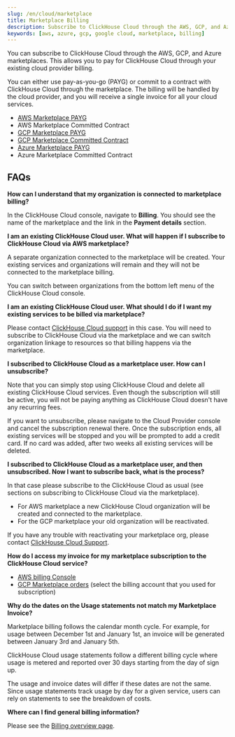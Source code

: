 ```yaml
---
slug: /en/cloud/marketplace
title: Marketplace Billing
description: Subscribe to ClickHouse Cloud through the AWS, GCP, and Azure marketplace.
keywords: [aws, azure, gcp, google cloud, marketplace, billing]
---
```


You can subscribe to ClickHouse Cloud through the AWS, GCP, and Azure marketplaces. This allows you to pay for ClickHouse Cloud through your existing cloud provider billing.

You can either use pay-as-you-go (PAYG) or commit to a contract with ClickHouse Cloud through the marketplace. The billing will be handled by the cloud provider, and you will receive a single invoice for all your cloud services.

- [AWS Marketplace PAYG](/en/cloud/billing/marketplace/aws-marketplace-payg)
- AWS Marketplace Committed Contract
- [GCP Marketplace PAYG](/en/cloud/billing/marketplace/gcp-marketplace-payg)
- [GCP Marketplace Committed Contract](/en/cloud/billing/marketplace/gcp-marketplace-committed-contract)
- [Azure Marketplace PAYG](/en/cloud/billing/marketplace/azure-marketplace-payg)
- Azure Marketplace Committed Contract

## FAQs

**How can I understand that my organization is connected to marketplace billing?​**

In the ClickHouse Cloud console, navigate to **Billing**. You should see the name of the marketplace and the link in the **Payment details** section.

**I am an existing ClickHouse Cloud user. What will happen if I subscribe to ClickHouse Cloud via AWS marketplace?​**

A separate organization connected to the marketplace will be created. Your existing services and organizations will remain and they will not be connected to the marketplace billing.

You can switch between organizations from the bottom left menu of the ClickHouse Cloud console.

**I am an existing ClickHouse Cloud user. What should I do if I want my existing services to be billed via marketplace?​**

Please contact [ClickHouse Cloud support](https://clickhouse.com/support/program) in this case. You will need to subscribe to ClickHouse Cloud via the marketplace and we can switch organization linkage to resources so that billing happens via the marketplace.

**I subscribed to ClickHouse Cloud as a marketplace user. How can I unsubscribe?​**

Note that you can simply stop using ClickHouse Cloud and delete all existing ClickHouse Cloud services. Even though the subscription will still be active, you will not be paying anything as ClickHouse Cloud doesn't have any recurring fees.

If you want to unsubscribe, please navigate to the Cloud Provider console and cancel the subscription renewal there. Once the subscription ends, all existing services will be stopped and you will be prompted to add a credit card. If no card was added, after two weeks all existing services will be deleted.

**I subscribed to ClickHouse Cloud as a marketplace user, and then unsubscribed. Now I want to subscribe back, what is the process?​**

In that case please subscribe to the ClickHouse Cloud as usual (see sections on subscribing to ClickHouse Cloud via the marketplace).

- For AWS marketplace a new ClickHouse Cloud organization will be created and connected to the marketplace.
- For the GCP marketplace your old organization will be reactivated.

If you have any trouble with reactivating your marketplace org, please contact [ClickHouse Cloud Support](https://clickhouse.com/support/program).

**How do I access my invoice for my marketplace subscription to the ClickHouse Cloud service?​**

- [AWS billing Console](https://us-east-1.console.aws.amazon.com/billing/home)
- [GCP Marketplace orders](https://console.cloud.google.com/marketplace/orders) (select the billing account that you used for subscription)

**Why do the dates on the Usage statements not match my Marketplace Invoice?​**

Marketplace billing follows the calendar month cycle. For example, for usage between December 1st and January 1st, an invoice will be generated between January 3rd and January 5th.

ClickHouse Cloud usage statements follow a different billing cycle where usage is metered and reported over 30 days starting from the day of sign up.

The usage and invoice dates will differ if these dates are not the same. Since usage statements track usage by day for a given service, users can rely on statements to see the breakdown of costs.

**Where can I find general billing information​?**

Please see the [Billing overview page](http://localhost:3000/docs/en/manage/billing).



